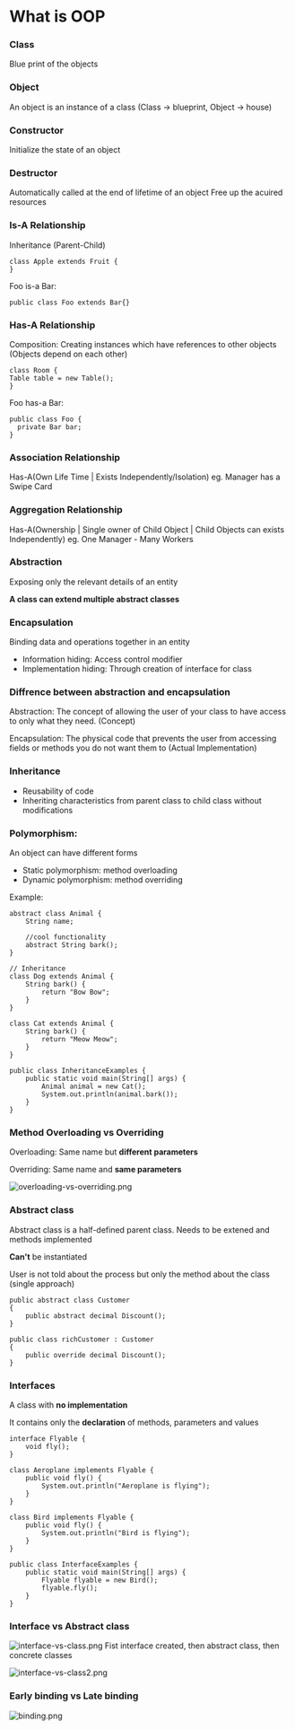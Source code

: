 # What is OOP


### Class
Blue print of the objects

### Object
An object is an instance of a class (Class -> blueprint, Object -> house)

### Constructor
Initialize the state of an object

### Destructor
Automatically called at the end of lifetime of an object
Free up the acuired resources

### Is-A Relationship 
Inheritance (Parent-Child) 

	class Apple extends Fruit {
	}

Foo is-a Bar:

	public class Foo extends Bar{}


### Has-A Relationship 
Composition: Creating instances which have references to other objects (Objects depend on each other) 

	class Room {
    Table table = new Table();
	}

Foo has-a Bar:

	public class Foo {
  	  private Bar bar;
	}

### Association Relationship 
Has-A(Own Life Time | Exists Independently/Isolation) 
eg. Manager has a Swipe Card

### Aggregation Relationship
Has-A(Ownership | Single owner of Child Object | Child Objects can exists Independently) 
eg. One Manager - Many Workers


### Abstraction 
Exposing only the relevant details of an entity

**A class can extend multiple abstract classes**

### Encapsulation 
Binding data and operations together in an entity

- Information hiding: Access control modifier
- Implementation hiding: Through creation of interface for class

### Diffrence between abstraction and encapsulation
Abstraction: The concept of allowing the user of your class to have access to only what they need. (Concept) 

Encapsulation: The physical code that prevents the user from accessing fields or methods you do not want them to (Actual Implementation) 


### Inheritance
- Reusability of code
- Inheriting characteristics from parent class to child class without modifications

### Polymorphism:
An object can have different forms
- Static polymorphism: method overloading
- Dynamic polymorphism: method overriding

Example:

```
abstract class Animal {
	String name;

	//cool functionality
	abstract String bark();
}

// Inheritance
class Dog extends Animal {
	String bark() {
		return "Bow Bow";
	}
}

class Cat extends Animal {
	String bark() {
		return "Meow Meow";
	}
}

public class InheritanceExamples {
	public static void main(String[] args) {
		Animal animal = new Cat();
		System.out.println(animal.bark());
	}
}
```

### Method Overloading vs Overriding
Overloading:
Same name but **different parameters**

Overriding:
Same name and **same parameters**

![overloading-vs-overriding.png](/images/overloading-vs-overriding.png)

### Abstract class
Abstract class is a half-defined parent class. Needs to be extened and methods implemented

**Can't** be instantiated

User is not told about the process but only the method about the class (single approach)

    public abstract class Customer
    {
        public abstract decimal Discount();
    }

    public class richCustomer : Customer
    {
        public override decimal Discount();
    }


### Interfaces
A class with **no implementation**

It contains only the **declaration** of methods, parameters and values

```
interface Flyable {
	void fly();
}

class Aeroplane implements Flyable {
	public void fly() {
		System.out.println("Aeroplane is flying");
	}
}

class Bird implements Flyable {
	public void fly() {
		System.out.println("Bird is flying");
	}
}

public class InterfaceExamples {
	public static void main(String[] args) {
		Flyable flyable = new Bird();
		flyable.fly();
	}
}
```


### Interface vs Abstract class
![interface-vs-class.png](/images/interface-vs-class.png)
Fist interface created, then abstract class, then concrete classes

![interface-vs-class2.png](/images/interface-vs-class2.png)


### Early binding vs Late binding
![binding.png](/images/binding.png)


